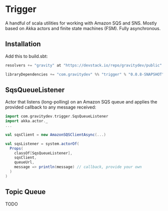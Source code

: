 Trigger
=======

A handful of scala utilities for working with Amazon SQS and SNS. Mostly based on Akka actors and finite state machines (FSM). Fully asynchronous.

Installation
------------
Add this to build.sbt:
```sbt
resolvers += "gravity" at "https://devstack.io/repo/gravitydev/public"

libraryDependencies += "com.gravitydev" %% "trigger" % "0.0.8-SNAPSHOT"
```

SqsQueueListener
----------------
Actor that listens (long-polling) on an Amazon SQS queue and applies the provided callback to any message received:

```scala
import com.gravitydev.trigger.SqsQueueListener
import akka.actor._
...

val sqsClient = new AmazonSQSClientAsync(...)

val sqsListener = system.actorOf(
  Props(
    classOf[SqsQueueListener], 
    sqsClient, 
    queueUrl, 
    message => println(message) // callback, provide your own
  )
)
```

Topic Queue
-----------
TODO
